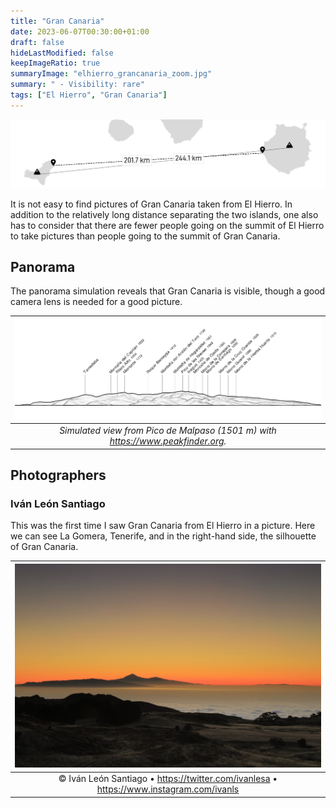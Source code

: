 ```yaml
---
title: "Gran Canaria"
date: 2023-06-07T00:30:00+01:00
draft: false
hideLastModified: false
keepImageRatio: true
summaryImage: "elhierro_grancanaria_zoom.jpg"
summary: " - Visibility: rare"
tags: ["El Hierro", "Gran Canaria"]
---
```


![Distances between Gran Canaria from El Hierro](mindist_elhierro_grancanaria.png)

It is not easy to find pictures of Gran Canaria taken from El Hierro. 
In addition to the relatively long distance separating the two islands, one also has to consider that there are fewer people going on the summit of El Hierro to take pictures than people going to the summit of Gran Canaria.

## Panorama

The panorama simulation reveals that Gran Canaria is visible, though a good camera lens is needed for a good picture.

| ![Gran Canaria from El Hierro](elhierro_grancanaria_pano.png) |
|:--:| 
| _Simulated view from Pico de Malpaso (1501 m) with https://www.peakfinder.org._ |

## Photographers

### Iván León Santiago

This was the first time I saw Gran Canaria from El Hierro in a picture. Here we can see La Gomera, Tenerife, and in the right-hand side, the silhouette of Gran Canaria. 

| ![Gran Canaria from El Hierro](elhierro_grancanaria.jpg) |
| :--: |
| ©  Iván León Santiago • https://twitter.com/ivanlesa • https://www.instagram.com/ivanls | 

